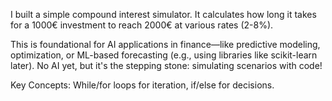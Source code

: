  I built a simple compound interest simulator. It calculates how long it takes for a 1000€ investment to reach 2000€ at various rates (2-8%).

This is foundational for AI applications in finance—like predictive modeling, optimization, or ML-based forecasting (e.g., using libraries like scikit-learn later). No AI yet, but it's the stepping stone: simulating scenarios with code!

Key Concepts: While/for loops for iteration, if/else for decisions.
